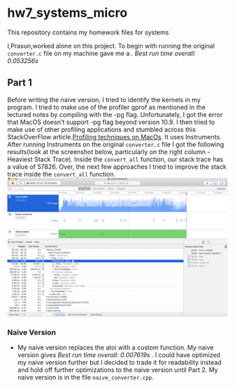 # hw7_systems_micro
This repository contains my homework files for systems

I,Prasun,worked alone on this project. To begin with running the original `converter.c` file on my machine gave me a <i>. Best run time overall: 0.053256s </i>

## Part 1
Before writing the naive version, I tried to identify the kernels in my program. I tried to make use of the profiler gprof as mentioned in the lectured notes by compiling with the -pg flag. Unfortunately, I got the error that MacOS doesn't support -pg flag beyond version 10.9. I then tried to make use of other profiling applications and stumbled across this StackOverFlow article.[Profiling techniques on MacOs](https://stackoverflow.com/questions/11445619/profiling-c-on-mac-os-x). It uses Instruments. After running Instruments on the original `converter.c` file I got the following results(look at the screenshot below, particularly on the right column - Heaviest Stack Trace). Inside the `convert_all` function, our stack trace has a value of 57826. Over, the next few approaches I tried to improve the stack trace inside the `convert_all` function. 
![Screenshot of running Instruments(profiler) on original converter.c file](https://github.com/prg007/hw7_systems_micro/blob/master/Screen%20Shot%202020-04-29%20at%204.17.16%20AM.png)

### Naive Version
- My naive version replaces the atoi with a custom function. My naive version gives <i> Best run time overall: 0.007619s </i>. I could have optimized my naive version further but I decided to trade it for readability instead and hold off further optimizations to the naive version until Part 2. My naive version is in the file `naive_converter.cpp`.  
